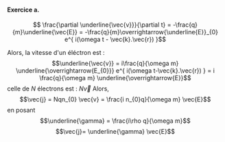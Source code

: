 #### Exercice a.
$$ \frac{\partial \underline{\vec{v}}}{\partial t}  = -\frac{q}{m}\underline{\vec{E}} = -\frac{q}{m}\overrightarrow{\underline{E}}_{0} e^{ i(\omega t - \vec{k}.\vec{r}) }$$

Alors, la vitesse d'un éléctron est : 
$$\underline{\vec{v}} = i\frac{q}{\omega m} \underline{\overrightarrow{E_{0}}} e^{ i(\omega t-\vec{k}.\vec{r}) } = i \frac{q}{\omega m} \underline{\overrightarrow{E}}$$
celle de $N$ électrons est : $N\vec{v}$
Alors, 
$$\vec{j} = Nqn_{0} \vec{v} = \frac{i n_{0}q}{\omega m} \vec{E}$$
en posant
$$\underline{\gamma} = \frac{i\rho q}{\omega m}$$
$$\vec{j}= \underline{\gamma} \vec{E}$$
